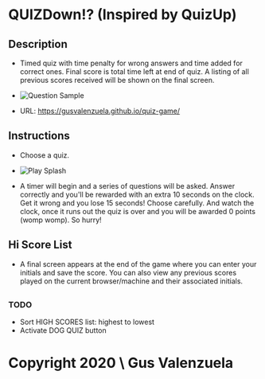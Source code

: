 # QUIZDown⁉ (Inspired by QuizUp)

## Description

- Timed quiz with time penalty for wrong answers and time added for correct ones. Final score is total time left at end of quiz. A listing of all previous scores received will be shown on the final screen.

- ![Question Sample](quiz-game\screenshot04.PNG)

- URL: https://gusvalenzuela.github.io/quiz-game/

## Instructions

- Choose a quiz.

- ![Play Splash](quiz-game\screenshot01-play.PNG)

- A timer will begin and a series of questions will be asked. Answer correctly and you'll be rewarded with an extra 10 seconds on the clock. Get it wrong and you lose 15 seconds! Choose carefully. And watch the clock, once it runs out the quiz is over and you will be awarded 0 points (womp womp). So hurry!

## Hi Score List

- A final screen appears at the end of the game where you can enter your initials and save the score. You can also view any previous scores played on the current browser/machine and their associated initials.

## 
### TODO
- Sort HIGH SCORES list: highest to lowest
- Activate DOG QUIZ button

# Copyright 2020 \\ Gus Valenzuela
